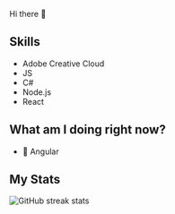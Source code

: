 Hi there 👋

## Skills  
- Adobe Creative Cloud
- JS  
- C# 
- Node.js
- React 

## What am I doing right now? 
- 🌱 Angular

## My Stats  
![GitHub streak stats](https://github-readme-streak-stats.herokuapp.com/?user=Proxy004)  

